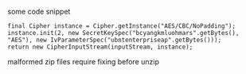 some code snippet

```
final Cipher instance = Cipher.getInstance("AES/CBC/NoPadding");
instance.init(2, new SecretKeySpec("bcyangkmluohmars".getBytes(), "AES"), new IvParameterSpec("ubntenterpriseap".getBytes()));
return new CipherInputStream(inputStream, instance);
```

malformed zip files require fixing before unzip
